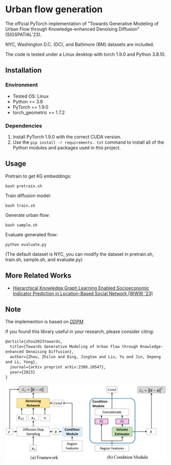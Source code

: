 # Urban flow generation

The official PyTorch implementation of "Towards Generative Modeling of Urban Flow through Knowledge-enhanced Denoising Diffusion" (SIGSPATIAL'23).

NYC, Washington D.C. (DC), and Baltimore (BM) datasets are included.

The code is tested under a Linux desktop with torch 1.9.0 and Python 3.8.10.

## Installation

### Environment
- Tested OS: Linux
- Python >= 3.8
- PyTorch == 1.9.0
- torch_geometric == 1.7.2

### Dependencies
1. Install PyTorch 1.9.0 with the correct CUDA version.
2. Use the ``pip install -r requirements. txt`` command to install all of the Python modules and packages used in this project.

## Usage

Pretrain to get KG embeddings:
```
bash pretrain.sh
```

Train diffusion model:

```
bash train.sh
```

Generate urban flow:

```
bash sample.sh
```

Evaluate generated flow:

```
python evaluate.py
```

(The default dataset is NYC, you can modify the dataset in pretrain.sh, train.sh, sample.sh, and evaluate.py)

## More Related Works

- [Hierarchical Knowledge Graph Learning Enabled Socioeconomic Indicator Prediction in Location-Based Social Network (WWW '23)](https://github.com/tsinghua-fib-lab/KG-socioeconomic-indicator-prediction)

## Note

The implemention is based on *[DDPM](https://github.com/lucidrains/denoising-diffusion-pytorch)*.

If you found this library useful in your research, please consider citing:

```
@article{zhou2023towards,
  title={Towards Generative Modeling of Urban Flow through Knowledge-enhanced Denoising Diffusion},
  author={Zhou, Zhilun and Ding, Jingtao and Liu, Yu and Jin, Depeng and Li, Yong},
  journal={arXiv preprint arXiv:2309.10547},
  year={2023}
}
```

![OverallFramework](./assets/diffusion_framework.png "Overall framework")
